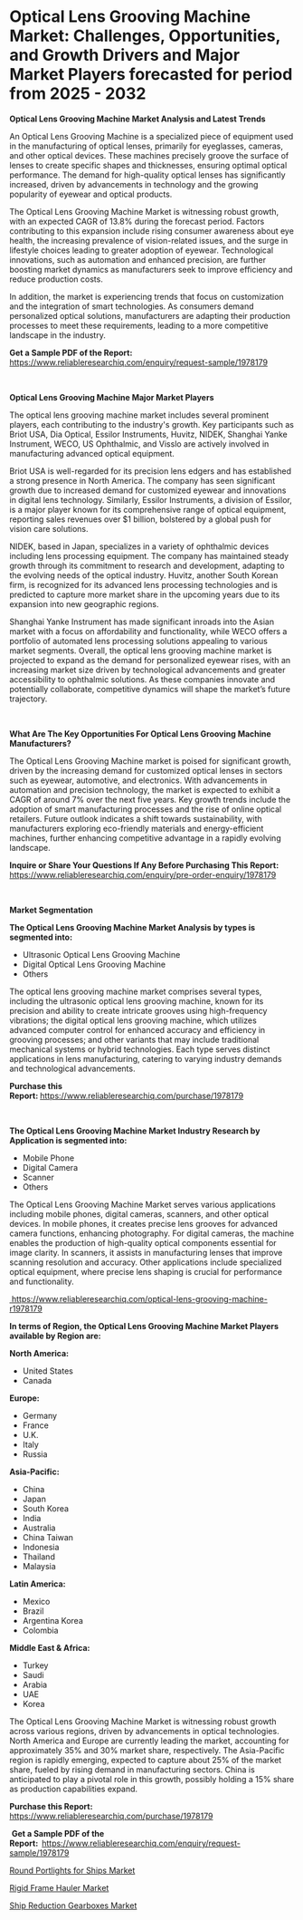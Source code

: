 <p><h1>Optical Lens Grooving Machine Market: Challenges, Opportunities, and Growth Drivers and Major Market Players forecasted for period from 2025 - 2032</h1></p><p><strong>Optical Lens Grooving Machine Market Analysis and Latest Trends</strong></p>
<p><p>An Optical Lens Grooving Machine is a specialized piece of equipment used in the manufacturing of optical lenses, primarily for eyeglasses, cameras, and other optical devices. These machines precisely groove the surface of lenses to create specific shapes and thicknesses, ensuring optimal optical performance. The demand for high-quality optical lenses has significantly increased, driven by advancements in technology and the growing popularity of eyewear and optical products.</p><p>The Optical Lens Grooving Machine Market is witnessing robust growth, with an expected CAGR of 13.8% during the forecast period. Factors contributing to this expansion include rising consumer awareness about eye health, the increasing prevalence of vision-related issues, and the surge in lifestyle choices leading to greater adoption of eyewear. Technological innovations, such as automation and enhanced precision, are further boosting market dynamics as manufacturers seek to improve efficiency and reduce production costs.</p><p>In addition, the market is experiencing trends that focus on customization and the integration of smart technologies. As consumers demand personalized optical solutions, manufacturers are adapting their production processes to meet these requirements, leading to a more competitive landscape in the industry.</p></p>
<p><strong>Get a Sample PDF of the Report:&nbsp;</strong> <a href="https://www.reliableresearchiq.com/enquiry/request-sample/1978179?utm_campaign=1870&utm_medium=2&utm_source=Github&utm_content=ia&utm_term=01032025&utm_id=optical-lens-grooving-machine">https://www.reliableresearchiq.com/enquiry/request-sample/1978179</a></p>
<p>&nbsp;</p>
<p><strong>Optical Lens Grooving Machine Major Market Players</strong></p>
<p><p>The optical lens grooving machine market includes several prominent players, each contributing to the industry's growth. Key participants such as Briot USA, Dia Optical, Essilor Instruments, Huvitz, NIDEK, Shanghai Yanke Instrument, WECO, US Ophthalmic, and Visslo are actively involved in manufacturing advanced optical equipment.</p><p>Briot USA is well-regarded for its precision lens edgers and has established a strong presence in North America. The company has seen significant growth due to increased demand for customized eyewear and innovations in digital lens technology. Similarly, Essilor Instruments, a division of Essilor, is a major player known for its comprehensive range of optical equipment, reporting sales revenues over $1 billion, bolstered by a global push for vision care solutions.</p><p>NIDEK, based in Japan, specializes in a variety of ophthalmic devices including lens processing equipment. The company has maintained steady growth through its commitment to research and development, adapting to the evolving needs of the optical industry. Huvitz, another South Korean firm, is recognized for its advanced lens processing technologies and is predicted to capture more market share in the upcoming years due to its expansion into new geographic regions.</p><p>Shanghai Yanke Instrument has made significant inroads into the Asian market with a focus on affordability and functionality, while WECO offers a portfolio of automated lens processing solutions appealing to various market segments. Overall, the optical lens grooving machine market is projected to expand as the demand for personalized eyewear rises, with an increasing market size driven by technological advancements and greater accessibility to ophthalmic solutions. As these companies innovate and potentially collaborate, competitive dynamics will shape the market’s future trajectory.</p></p>
<p>&nbsp;</p>
<p><strong>What Are The Key Opportunities For Optical Lens Grooving Machine Manufacturers?</strong></p>
<p><p>The Optical Lens Grooving Machine market is poised for significant growth, driven by the increasing demand for customized optical lenses in sectors such as eyewear, automotive, and electronics. With advancements in automation and precision technology, the market is expected to exhibit a CAGR of around 7% over the next five years. Key growth trends include the adoption of smart manufacturing processes and the rise of online optical retailers. Future outlook indicates a shift towards sustainability, with manufacturers exploring eco-friendly materials and energy-efficient machines, further enhancing competitive advantage in a rapidly evolving landscape.</p></p>
<p><strong>Inquire or Share Your Questions If Any Before Purchasing This Report:</strong> <a href="https://www.reliableresearchiq.com/enquiry/pre-order-enquiry/1978179?utm_campaign=1870&utm_medium=2&utm_source=Github&utm_content=ia&utm_term=01032025&utm_id=optical-lens-grooving-machine">https://www.reliableresearchiq.com/enquiry/pre-order-enquiry/1978179</a></p>
<p>&nbsp;</p>
<p><strong>Market Segmentation</strong></p>
<p><strong>The Optical Lens Grooving Machine Market Analysis by types is segmented into:</strong></p>
<p><ul><li>Ultrasonic Optical Lens Grooving Machine</li><li>Digital Optical Lens Grooving Machine</li><li>Others</li></ul></p>
<p><p>The optical lens grooving machine market comprises several types, including the ultrasonic optical lens grooving machine, known for its precision and ability to create intricate grooves using high-frequency vibrations; the digital optical lens grooving machine, which utilizes advanced computer control for enhanced accuracy and efficiency in grooving processes; and other variants that may include traditional mechanical systems or hybrid technologies. Each type serves distinct applications in lens manufacturing, catering to varying industry demands and technological advancements.</p></p>
<p><strong>Purchase this Report:&nbsp;</strong><a href="https://www.reliableresearchiq.com/purchase/1978179?utm_campaign=1870&utm_medium=2&utm_source=Github&utm_content=ia&utm_term=01032025&utm_id=optical-lens-grooving-machine">https://www.reliableresearchiq.com/purchase/1978179</a></p>
<p>&nbsp;</p>
<p><strong>The Optical Lens Grooving Machine Market Industry Research by Application is segmented into:</strong></p>
<p><ul><li>Mobile Phone</li><li>Digital Camera</li><li>Scanner</li><li>Others</li></ul></p>
<p><p>The Optical Lens Grooving Machine Market serves various applications including mobile phones, digital cameras, scanners, and other optical devices. In mobile phones, it creates precise lens grooves for advanced camera functions, enhancing photography. For digital cameras, the machine enables the production of high-quality optical components essential for image clarity. In scanners, it assists in manufacturing lenses that improve scanning resolution and accuracy. Other applications include specialized optical equipment, where precise lens shaping is crucial for performance and functionality.</p></p>
<p><a href="https://www.reliableresearchiq.com/optical-lens-grooving-machine-r1978179?utm_campaign=1870&utm_medium=2&utm_source=Github&utm_content=ia&utm_term=01032025&utm_id=optical-lens-grooving-machine">&nbsp;https://www.reliableresearchiq.com/optical-lens-grooving-machine-r1978179</a></p>
<p><strong>In terms of Region, the Optical Lens Grooving Machine Market Players available by Region are:</strong></p>
<p>
    <p> <strong> North America: </strong>
        <ul>
            <li>United States</li>
            <li>Canada</li>
        </ul>
        </p> 
    <p> <strong> Europe: </strong>
        <ul>
            <li>Germany</li>
            <li>France</li>
            <li>U.K.</li>
            <li>Italy</li>
            <li>Russia</li>
        </ul>
        </p> 
    <p> <strong> Asia-Pacific: </strong>
        <ul>
            <li>China</li>
            <li>Japan</li>
            <li>South Korea</li>
            <li>India</li>
            <li>Australia</li>
            <li>China Taiwan</li>
            <li>Indonesia</li>
            <li>Thailand</li>
            <li>Malaysia</li>
        </ul>
        </p> 
    <p> <strong> Latin America: </strong>
        <ul>
            <li>Mexico</li>
            <li>Brazil</li>
            <li>Argentina Korea</li>
            <li>Colombia</li>
        </ul>
        </p> 
    <p> <strong> Middle East & Africa: </strong>
        <ul>
            <li>Turkey</li>
            <li>Saudi</li>
            <li>Arabia</li>
            <li>UAE</li>
            <li>Korea</li>
        </ul>
    </p>
    </p>
<p><p>The Optical Lens Grooving Machine Market is witnessing robust growth across various regions, driven by advancements in optical technologies. North America and Europe are currently leading the market, accounting for approximately 35% and 30% market share, respectively. The Asia-Pacific region is rapidly emerging, expected to capture about 25% of the market share, fueled by rising demand in manufacturing sectors. China is anticipated to play a pivotal role in this growth, possibly holding a 15% share as production capabilities expand.</p></p>
<p><strong>Purchase this Report: </strong><a href="https://www.reliableresearchiq.com/purchase/1978179?utm_campaign=1870&utm_medium=2&utm_source=Github&utm_content=ia&utm_term=01032025&utm_id=optical-lens-grooving-machine">https://www.reliableresearchiq.com/purchase/1978179</a></p>
<p>&nbsp;<strong>Get a Sample PDF of the Report:&nbsp;&nbsp;</strong><a href="https://www.reliableresearchiq.com/enquiry/request-sample/1978179?utm_campaign=1870&utm_medium=2&utm_source=Github&utm_content=ia&utm_term=01032025&utm_id=optical-lens-grooving-machine">https://www.reliableresearchiq.com/enquiry/request-sample/1978179</a></p>
<p><strong></strong></p>
<p><p><a href="https://github.com/marteionun0/Market-Research-Report-List-1/blob/main/round-portlights-for-ships-market.md?utm_campaign=1870&utm_medium=2&utm_source=Github&utm_content=ia&utm_term=01032025&utm_id=optical-lens-grooving-machine">Round Portlights for Ships Market</a></p><p><a href="https://github.com/maseykokosq1/Market-Research-Report-List-1/blob/main/rigid-frame-hauler-market.md?utm_campaign=1870&utm_medium=2&utm_source=Github&utm_content=ia&utm_term=01032025&utm_id=optical-lens-grooving-machine">Rigid Frame Hauler Market</a></p><p><a href="https://github.com/braisykhwezi/Market-Research-Report-List-1/blob/main/ship-reduction-gearboxes-market.md?utm_campaign=1870&utm_medium=2&utm_source=Github&utm_content=ia&utm_term=01032025&utm_id=optical-lens-grooving-machine">Ship Reduction Gearboxes Market</a></p></p>
